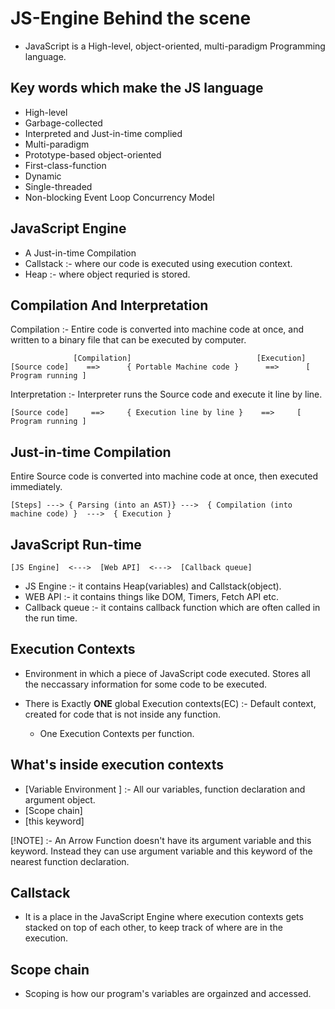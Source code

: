 # JS-Engine Behind the scene

- JavaScript is a High-level, object-oriented, multi-paradigm Programming language.

## Key words which make the JS language

- High-level
- Garbage-collected
- Interpreted and Just-in-time complied
- Multi-paradigm
- Prototype-based object-oriented
- First-class-function
- Dynamic
- Single-threaded
- Non-blocking Event Loop Concurrency Model

## JavaScript Engine

- A Just-in-time Compilation
- Callstack :- where our code is executed using execution context.
- Heap :- where  object requried is stored.

## Compilation And Interpretation

Compilation :- Entire code is converted into machine code at once, and written to a binary file that can be executed by computer.

                  [Compilation]                            [Execution]
    [Source code]    ==>      { Portable Machine code }      ==>      [ Program running ]

Interpretation :- Interpreter runs the Source code and execute it line by line.

    [Source code]     ==>     { Execution line by line }    ==>     [ Program running ]

## Just-in-time Compilation

Entire Source code is converted into machine code at once, then executed immediately.

    [Steps] ---> { Parsing (into an AST)} --->  { Compilation (into machine code) }  --->  { Execution }

## JavaScript Run-time

    [JS Engine]  <--->  [Web API]  <--->  [Callback queue]

- JS Engine :- it contains Heap(variables) and Callstack(object).
- WEB API :- it contains things like DOM, Timers, Fetch API etc.
- Callback queue :- it contains callback function which are often called in the run time.

## Execution Contexts

- Environment in which a piece of JavaScript code executed. Stores all the neccassary information for some code to be
executed.

- There is Exactly **ONE** global Execution contexts(EC) :- Default context, 
created for code that is not inside any function.

  - One Execution Contexts per function.

## What's inside execution contexts

- [Variable Environment ] :- All our variables, function declaration and argument object.
- [Scope chain]
- [this keyword]

[!NOTE] :- An Arrow Function doesn't have its argument variable and this keyword. Instead they can use argument variable 
and this keyword of the nearest function declaration.

## Callstack

- It is a place in the JavaScript Engine where execution contexts gets stacked on top of each other, to keep track of where are in the execution.

## Scope chain

- Scoping is how our program's variables are orgainzed and accessed.




